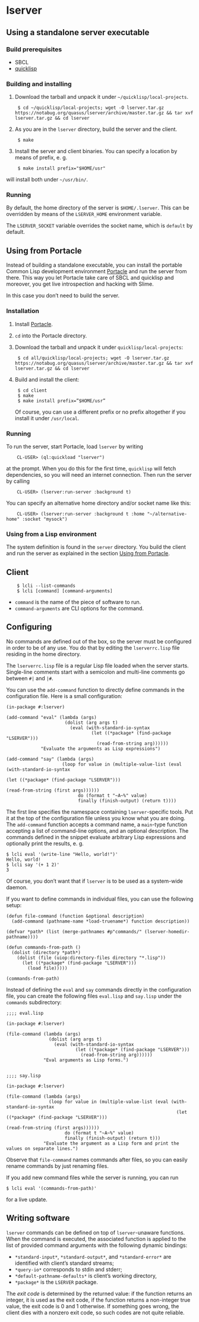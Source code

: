 # lserver

## Using a standalone server executable

### Build prerequisites

* SBCL
* [quicklisp](https://www.quicklisp.org/beta/)

### Building and installing

1. Download the tarball and unpack it under `~/quicklisp/local-projects`.

        $ cd ~/quicklisp/local-projects; wget -O lserver.tar.gz https://notabug.org/quasus/lserver/archive/master.tar.gz && tar xvf lserver.tar.gz && cd lserver

2. As you are in the `lserver` directory, build the server and the client.

        $ make

3. Install the server and client binaries.  You can specify a location by means of prefix, e. g.

        $ make install prefix="$HOME/usr"

will install both under `~/usr/bin/`.

### Running

By default, the home directory of the server is `$HOME/.lserver`.  This can be
overridden by means of the `LSERVER_HOME` environment variable.

The `LSERVER_SOCKET` variable overrides the socket name, which is `default` by
default.

## <a name=configuring>Using from Portacle

Instead of building a standalone executable, you can install the portable
Common Lisp development environment [Portacle](https://portacle.github.io/) and
run the server from there.  This way you let Portacle take care of SBCL and
quicklisp and moreover, you get live introspection and hacking with Slime.

In this case you don’t need to build the server.

### Installation

1. Install [Portacle](https://portacle.github.io/).

2. `cd` into the Portacle directory.

3. Download the tarball and unpack it under `quicklisp/local-projects`:

        $ cd all/quicklisp/local-projects; wget -O lserver.tar.gz https://notabug.org/quasus/lserver/archive/master.tar.gz && tar xvf lserver.tar.gz && cd lserver

4. Build and install the client:

        $ cd client
        $ make
        $ make install prefix=”$HOME/usr”

   Of course, you can use a different prefix or no prefix altogether if you
   install it under `/usr/local`.

### Running

To run the server, start Portacle, load `lserver` by writing

        CL-USER> (ql:quickload "lserver")

at the prompt.  When you do this for the first time, `quicklisp` will fetch
dependencies, so you will need an internet connection.  Then run the server by
calling

        CL-USER> (lserver:run-server :background t)

You can specify an alternative home directory and/or socket name like this:

        CL-USER> (lserver:run-server :background t :home "~/alternative-home" :socket "mysock")


### Using from a Lisp environment

The system definition is found in the `server` directory.  You build the client
and run the server as explained in the section [Using from
Portacle](#portacle).

## Client

        $ lcli --list-commands
        $ lcli [command] [command-arguments]

* `command` is the name of the piece of software to run.
* `command-arguments` are CLI options for the command. 

## <a name=configuring>Configuring

No commands are defined out of the box, so the server must be configured in
order to be of any use.  You do that by editing the `lserverrc.lisp` file
residing in the home directory.

The `lserverrc.lisp` file is a regular Lisp file loaded when the server starts.
Single-line comments start with a semicolon and multi-line comments go between
`#|` and `|#`.

You can use the `add-command` function to directly define commands in the
configuration file.  Here is a small configuration:

    (in-package #:lserver)

    (add-command "eval" (lambda (args)
                          (dolist (arg args t)
                            (eval (with-standard-io-syntax
                                    (let ((*package* (find-package "LSERVER")))
                                      (read-from-string arg))))))
                 "Evaluate the arguments as Lisp expressions")

    (add-command "say" (lambda (args)
                         (loop for value in (multiple-value-list (eval (with-standard-io-syntax
                                                                         (let ((*package* (find-package "LSERVER")))
                                                                           (read-from-string (first args))))))
                               do (format t "~A~%" value)
                               finally (finish-output) (return t))))

The first line specifies the namespace containing `lserver`-specific tools. Put
it at the top of the configuration file unless you know what you are doing.
The `add-command` function accepts a command name, a `main`-type function
accepting a list of command-line options, and an optional description. The
commands defined in the snippet evaluate arbitrary Lisp expressions and
optionally print the results, e. g.

    $ lcli eval '(write-line "Hello, world!")'
    Hello, world!
    $ lcli say '(+ 1 2)'
    3

Of course, you don’t want that if `lserver` is to be used as a system-wide daemon.

If you want to define commands in individual files, you can use the following setup:

    (defun file-command (function &optional description)
      (add-command (pathname-name *load-truename*) function description))

    (defvar *path* (list (merge-pathnames #p"commands/" (lserver-homedir-pathname))))

    (defun commands-from-path ()
      (dolist (directory *path*)
        (dolist (file (uiop:directory-files directory "*.lisp"))
          (let ((*package* (find-package "LSERVER")))
            (load file)))))

    (commands-from-path)

Instead of defining the `eval` and `say` commands directly in the configuration
file, you can create the following files `eval.lisp` and `say.lisp` under the
`commands` subdirectory:

    ;;;; eval.lisp

    (in-package #:lserver)

    (file-command (lambda (args)
                    (dolist (arg args t)
                      (eval (with-standard-io-syntax
                              (let ((*package* (find-package "LSERVER")))
                                (read-from-string arg))))))
                  "Eval arguments as Lisp forms.")


    ;;;; say.lisp

    (in-package #:lserver)

    (file-command (lambda (args)
                    (loop for value in (multiple-value-list (eval (with-standard-io-syntax
                                                                    (let ((*package* (find-package "LSERVER")))
                                                                      (read-from-string (first args))))))
                          do (format t "~A~%" value)
                          finally (finish-output) (return t)))
                  "Evaluate the argument as a Lisp form and print the values on separate lines.")

Observe that `file-command` names commands after files, so you can easily rename commands by just renaming files.

If you add new command files while the server is running, you can run

    $ lcli eval '(commands-from-path)'

for a live update.

## Writing software

`lserver` commands can be defined on top of `lserver`-unaware functions.  When
the command is executed, the associated function is applied to the list of
provided command arguments with the following dynamic bindings:

* `*standard-input*`, `*standard-output*`, and `*standard-error*` are
  identified with client’s standard streams;
* `*query-io*` corresponds to stdin and stderr;
* `*default-pathname-defaults*` is client’s working directory,
* `*package*` is the `LSERVER` package.

The *exit code* is determined by the returned value: if the function returns an
integer, it is used as the exit code, if the function returns a non-integer
true value, the exit code is 0 and 1 otherwise.  If something goes wrong, the
client dies with a nonzero exit code, so such codes are not quite reliable.
